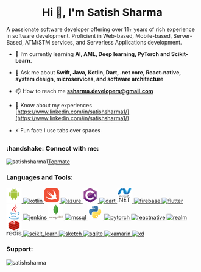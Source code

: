 <h1 align="center">Hi 👋, I'm Satish Sharma</h1>
A passionate software developer offering over 11+ years of rich experience in software development. Proficient in Web-based, Mobile-based, Server-Based, ATM/STM services, and Serverless Applications development.

- 🌱 I’m currently learning **AI, AML, Deep learning, PyTorch and Scikit-Learn.**

- 💬 Ask me about **Swift, Java, Kotlin, Dart, .net core, React-native, system design, microservices, and software architecture**

- 📫 How to reach me **ssharma.developers@gmail.com**

- 📄 Know about my experiences [https://www.linkedin.com/in/satishsharma1/](https://www.linkedin.com/in/satishsharma1/)

- ⚡ Fun fact: I use tabs over spaces

<h3 align="left">:handshake: Connect with me:</h3>
<p align="left">
<!--
<a href="https://linkedin.com/in/satishsharma1" target="blank"><img align="center" src="https://raw.githubusercontent.com/rahuldkjain/github-profile-readme-generator/master/src/images/icons/Social/linked-in-alt.svg" alt="satishsharma1" height="30" width="40" /></a> 
!-->
  
<a href="https://linkedin.com/in/satishsharma1" target="blank"><img align="left" src="https://img.shields.io/badge/linkedin-%230077B5.svg?style=for-the-badge&logo=linkedin&logoColor=white" alt="satishsharma1" /></a> 

<!-- <a href="https://topmate.io/satishsharma" target="blank"><img align="center" src="https://raw.githubusercontent.com/rahuldkjain/github-profile-readme-generator/master/src/images/icons/Social/topmate-alt.svg" alt="satishsharma" height="30" width="40" /></a> !-->
[Topmate](https://topmate.io/satishsharma/)
</p>

<h3 align="left">Languages and Tools: </h3>
<p align="left"> <a href="https://developer.android.com" target="_blank" rel="noreferrer"> <img src="https://raw.githubusercontent.com/devicons/devicon/master/icons/android/android-original-wordmark.svg" alt="android" width="40" height="40"/> </a> <a href="https://kotlinlang.org" target="_blank" rel="noreferrer"> <img src="https://www.vectorlogo.zone/logos/kotlinlang/kotlinlang-icon.svg" alt="kotlin" width="40" height="40"/> </a> <a href="https://developer.apple.com/swift/" target="_blank" rel="noreferrer"> <img src="https://raw.githubusercontent.com/devicons/devicon/master/icons/swift/swift-original.svg" alt="swift" width="40" height="40"/> </a> <a href="https://azure.microsoft.com/en-in/" target="_blank" rel="noreferrer"> <img src="https://www.vectorlogo.zone/logos/microsoft_azure/microsoft_azure-icon.svg" alt="azure" width="40" height="40"/> </a> <a href="https://www.w3schools.com/cs/" target="_blank" rel="noreferrer"> <img src="https://raw.githubusercontent.com/devicons/devicon/master/icons/csharp/csharp-original.svg" alt="csharp" width="40" height="40"/> </a> <a href="https://dart.dev" target="_blank" rel="noreferrer"> <img src="https://www.vectorlogo.zone/logos/dartlang/dartlang-icon.svg" alt="dart" width="40" height="40"/> </a> <a href="https://dotnet.microsoft.com/" target="_blank" rel="noreferrer"> <img src="https://raw.githubusercontent.com/devicons/devicon/master/icons/dot-net/dot-net-original-wordmark.svg" alt="dotnet" width="40" height="40"/> </a> <a href="https://firebase.google.com/" target="_blank" rel="noreferrer"> <img src="https://www.vectorlogo.zone/logos/firebase/firebase-icon.svg" alt="firebase" width="40" height="40"/> </a> <a href="https://flutter.dev" target="_blank" rel="noreferrer"> <img src="https://www.vectorlogo.zone/logos/flutterio/flutterio-icon.svg" alt="flutter" width="40" height="40"/> </a> <a href="https://www.java.com" target="_blank" rel="noreferrer"> <img src="https://raw.githubusercontent.com/devicons/devicon/master/icons/java/java-original.svg" alt="java" width="40" height="40"/> </a> <a href="https://www.jenkins.io" target="_blank" rel="noreferrer"> <img src="https://www.vectorlogo.zone/logos/jenkins/jenkins-icon.svg" alt="jenkins" width="40" height="40"/> </a> <a href="https://www.mongodb.com/" target="_blank" rel="noreferrer"> <img src="https://raw.githubusercontent.com/devicons/devicon/master/icons/mongodb/mongodb-original-wordmark.svg" alt="mongodb" width="40" height="40"/> </a> <a href="https://www.microsoft.com/en-us/sql-server" target="_blank" rel="noreferrer"> <img src="https://www.svgrepo.com/show/303229/microsoft-sql-server-logo.svg" alt="mssql" width="40" height="40"/> </a> <a href="https://www.python.org" target="_blank" rel="noreferrer"> <img src="https://raw.githubusercontent.com/devicons/devicon/master/icons/python/python-original.svg" alt="python" width="40" height="40"/> </a> <a href="https://pytorch.org/" target="_blank" rel="noreferrer"> <img src="https://www.vectorlogo.zone/logos/pytorch/pytorch-icon.svg" alt="pytorch" width="40" height="40"/> </a> <!-- <a href="https://reactjs.org/" target="_blank" rel="noreferrer"> <img src="https://raw.githubusercontent.com/devicons/devicon/master/icons/react/react-original-wordmark.svg" alt="react" width="40" height="40"/> </a> !--> <a href="https://reactnative.dev/" target="_blank" rel="noreferrer"> <img src="https://reactnative.dev/img/header_logo.svg" alt="reactnative" width="40" height="40"/> </a> <a href="https://realm.io/" target="_blank" rel="noreferrer"> <img src="https://raw.githubusercontent.com/bestofjs/bestofjs-webui/8665e8c267a0215f3159df28b33c365198101df5/public/logos/realm.svg" alt="realm" width="40" height="40"/> </a> <a href="https://redis.io" target="_blank" rel="noreferrer"> <img src="https://raw.githubusercontent.com/devicons/devicon/master/icons/redis/redis-original-wordmark.svg" alt="redis" width="40" height="40"/> </a> <a href="https://scikit-learn.org/" target="_blank" rel="noreferrer"> <img src="https://upload.wikimedia.org/wikipedia/commons/0/05/Scikit_learn_logo_small.svg" alt="scikit_learn" width="40" height="40"/> </a> <a href="https://www.sketch.com/" target="_blank" rel="noreferrer"> <img src="https://www.vectorlogo.zone/logos/sketchapp/sketchapp-icon.svg" alt="sketch" width="40" height="40"/> </a> <a href="https://www.sqlite.org/" target="_blank" rel="noreferrer"> <img src="https://www.vectorlogo.zone/logos/sqlite/sqlite-icon.svg" alt="sqlite" width="40" height="40"/> </a> <a href="https://dotnet.microsoft.com/apps/xamarin" target="_blank" rel="noreferrer"> <img src="https://raw.githubusercontent.com/detain/svg-logos/780f25886640cef088af994181646db2f6b1a3f8/svg/xamarin.svg" alt="xamarin" width="40" height="40"/> </a> <a href="https://www.adobe.com/products/xd.html" target="_blank" rel="noreferrer"> <img src="https://cdn.worldvectorlogo.com/logos/adobe-xd.svg" alt="xd" width="40" height="40"/> </a>

</p>

<h3 align="left">Support:</h3>
<p><a href="https://www.buymeacoffee.com/satishsharma"> <img align="left" src="https://cdn.buymeacoffee.com/buttons/v2/default-yellow.png" height="50" width="210" alt="satishsharma" /></a>
</p><br><br><br><br>

<!--
<p><img align="left" src="https://github-readme-stats.vercel.app/api/top-langs?username=iamsatishsharma&show_icons=true&locale=en&layout=compact" alt="iamsatishsharma" /></p>

<p>&nbsp;<img align="left" src="https://github-readme-stats.vercel.app/api?username=iamsatishsharma&show_icons=true&locale=en" alt="iamsatishsharma" /></p>

<p><img align="left" src="https://github-readme-streak-stats.herokuapp.com/?user=iamsatishsharma&" alt="iamsatishsharma" /></p>
!-->
